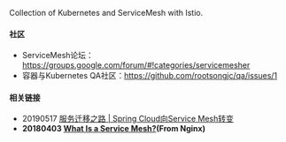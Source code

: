 Collection of Kubernetes and ServiceMesh with Istio.

#### 社区
* ServiceMesh论坛：https://groups.google.com/forum/#!categories/servicemesher
* 容器与Kubernetes QA社区：https://github.com/rootsongjc/qa/issues/1


#### 相关链接

* 20190517 [服务迁移之路 | Spring Cloud向Service Mesh转变](https://mp.weixin.qq.com/s/rETWKlICcHwARI80MQVBsg)
* **20180403 [What Is a Service Mesh?](https://www.nginx.com/blog/what-is-a-service-mesh/)(From Nginx)**

